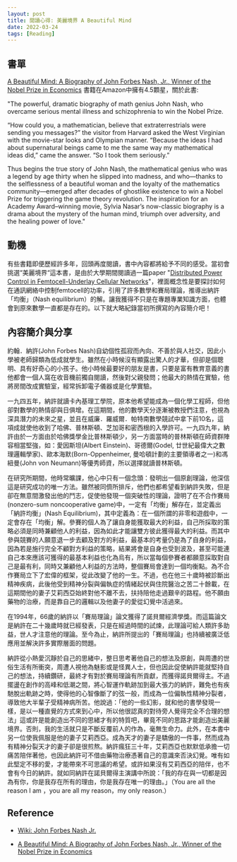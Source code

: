 ```yaml
---
layout: post
title: 閱讀心得: 美麗境界 A Beautiful Mind
date: 2022-03-24
tags: [Reading]
---
```


## 書單 ##
[A Beautiful Mind: A Biography of John Forbes Nash, Jr., Winner of the Nobel Prize in Economics][beautiful] 書籍在Amazon中擁有4.5顆星，關於此書:

"The powerful, dramatic biography of math genius John Nash, who overcame serious mental illness and schizophrenia to win the Nobel Prize.

“How could you, a mathematician, believe that extraterrestrials were sending you messages?” the visitor from Harvard asked the West Virginian with the movie-star looks and Olympian manner. “Because the ideas I had about supernatural beings came to me the same way my mathematical ideas did,” came the answer. “So I took them seriously.”

Thus begins the true story of John Nash, the mathematical genius who was a legend by age thirty when he slipped into madness, and who—thanks to the selflessness of a beautiful woman and the loyalty of the mathematics community—emerged after decades of ghostlike existence to win a Nobel Prize for triggering the game theory revolution. The inspiration for an Academy Award–winning movie, Sylvia Nasar’s now-classic biography is a drama about the mystery of the human mind, triumph over adversity, and the healing power of love."

## 動機 ##

有些書籍即便歷經許多年，回頭再度閱讀，書中內容都將給予不同的感受。當初會挑選“美麗境界“這本書，是由於大學期間閱讀過一篇paper "[Distributed Power Control in Femtocell-Underlay Cellular Networks][distributedpower]"，裡面概念性是要探討如何在通訊網絡中控制femtocell的功率，引用了許多數學和賽局理論，推導出納許「均衡」（Nash equilibrium）的解。讓我獲得不只是在專題專業知識方面，也體會到原來數學一直都是存在的。以下就大略紀錄當初所撰寫的內容簡介吧！

## 內容簡介與分享 ##

約翰．納許(John Forbes Nash)自幼個性孤寂而內向、不善於與人社交，因此小學被老師歸類為低成就學生。雖然在小時候沒有顯露出驚人的才華，但卻是個聰明、具有好奇心的小孩子。他小時候最要好的朋友是書，只要是富有教育意義的書他都會一個人窩在收音機前獨自閱讀，然後對父親發問；他最大的熱情在實驗，他將房間改成實驗室，經常拆卸電子儀器或是化學實驗。

一九四五年，納許就讀卡內基理工學院，原本他希望能成為一個化學工程師，但他卻對數學的熱情卻與日俱增。在這期間，他的數學天分逐漸被教授們注意，也視為深具潛力的未來之星，並且在威廉．羅威爾．帕特南數學競試中拿下前10名，這項成就使他收到了哈佛、普林斯頓、芝加哥和密西根的入學許可。一九四九年，納許由於一方面由於哈佛獎學金比普林斯頓少，另一方面當時的普林斯頓在師資群陣容相當堅強，如：愛因斯坦(Albert Einstein)、哥德爾(Godel, 廿世紀最偉大之數理邏輯學家)、歐本海默(Born-Oppenheimer, 曼哈頓計劃的主要領導者之一)和馮紐曼(John von Neumann)等優秀師資，所以選擇就讀普林斯頓。

在研究所期間，他時常曠課，他心中只有一個念頭：發明出一個原創理論，他深信這是研究成功的唯一方法。雖然被同儕所排斥，他們也都希望看到納許失敗，但是卻在無意間激發出他的鬥志，促使他發現一個突破性的理論，證明了在不合作賽局(nonzero-sum noncooperative game)中，一定有「均衡」解存在，並定義出「納許均衡」(Nash Equilibrium)，其中定義為：在一個所謂的非零和遊戲中，一定會存在「均衡」解。參賽的個人為了讓自身能獲取最大的利益，自己所採取的策略必須是同時兼顧他人的利益，因為如此才能讓雙方彼此獲得最大的利益。而其中參與競賽的人願意退一步去顧及對方的利益，最基本的考量仍是為了自身的利益，因為若是施行完全不顧對方利益的策略，結果將會是自身也受到波及，甚至可能連自己本來應該可獲得的最基本利益也化為烏有，所以當每個參賽者都願意採取對自己是最有利，同時又兼顧他人利益的方法時，整個賽局會達到一個均衡點。為不合作賽局立下了宏偉的框架，從此改變了他的一生。不過，也在他三十歲時被診斷出精神疾病，此後他受到精神分裂與偏執症的情緒起伏與住院醫治之苦二十餘載，在這期間他的妻子艾莉西亞始終對他不離不去，扶持陪他走過艱辛的路程。他不願由藥物的治療，而是靠自己的邏輯以及他妻子的愛從幻覺中活過來。

在1994年，66歲的納許以「賽局理論」論文獲得了諾貝爾經濟學獎。而這篇論文是納許在二十幾歲時就已經發表，只是在經過時間的試煉，此理論可給人類許多助益，世人才注意他的理論。至今為止，納許所提出的「賽局理論」也持續被廣泛低應用並解決許多實際層面的問題。

納許從小熱愛沉靜於自己的思緒中，整日思考著他自己的想法及原創，與周遭的世俗生活有所衝突，周遭人視他為魅影或是怪異人士，但也因此促使納許能就堅持自己的想法，持續鑽研，最終才有對於賽局理論有所貢獻，而獲得諾貝爾得主。不過擺盪在創作的高峰和低潮之間，將心智運作軌跡加到最大張力的納許，難免也有疾馳脫出軌跡之時，使得他的心智像斷了的弦一般，而成為一位偏執性精神分裂者，導致他大半輩子受精神病所苦。他說過：「他的一些幻影，就和他的書學發現一樣，是以一種直覺的方式來到心中，所以他很認真的對待旁人覺得完全不合理的想法」這或許是能創造出不同的思緒才有的特質吧，畢竟不同的思路才能創造出美麗境界。否則，我的生活就只是不斷反覆前人的作為，毫無生命力。此外，在本書中另一位使我佩服是他的妻子艾莉西亞。成為天才的妻子是驕傲的一件事，然而成為有精神分裂天才的妻子卻是很煎熬。納許瘋狂三十年，艾莉西亞也默默低承擔一切痛苦陪伴著他，也因此納許可不借由藥物治療憑著自己的意識來否決幻覺。唯有如此堅定不移的愛，才能帶來不可思議的希望。或許如果沒有艾莉西亞的陪伴，也不會有今日的納許。就如同納許在諾貝爾得主演講中所說：「我的存在與一切都是因為有你，你是我存在所有的理由，你是我存在唯一的理由。」（You are all the reason I am ，you are all my reason，my only reason.）


## Reference ##

- [Wiki: John Forbes Nash Jr.](https://en.wikipedia.org/wiki/John_Forbes_Nash_Jr.)

- [A Beautiful Mind: A Biography of John Forbes Nash, Jr., Winner of the Nobel Prize in Economics](https://www.amazon.com/Beautiful-Mind-Sylvia-Nasar/dp/1451628420)



[distributedpower]:https://ieeexplore.ieee.org/document/5425923 "https://ieeexplore.ieee.org/document/5425923"

[beautiful]:https://www.amazon.com/Beautiful-Mind-Sylvia-Nasar/dp/1451628420 "https://www.amazon.com/Beautiful-Mind-Sylvia-Nasar/dp/1451628420"
